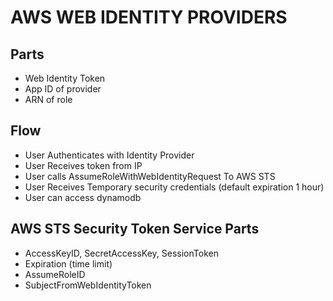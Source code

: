 # AWS WEB IDENTITY PROVIDERS

## Parts
- Web Identity Token
- App ID of provider
- ARN of role

## Flow
- User Authenticates with Identity Provider
- User Receives token from IP
- User calls AssumeRoleWithWebIdentityRequest To AWS STS
- User Receives Temporary security credentials (default expiration 1 hour)
- User can access dynamodb

## AWS STS Security Token Service Parts
- AccessKeyID, SecretAccessKey, SessionToken
- Expiration (time limit)
- AssumeRoleID
- SubjectFromWebIdentityToken
